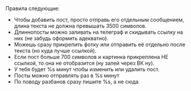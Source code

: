 Правила следующие:
- Чтобы добавить пост, просто отправь его отдельным сообщением, длина текста не должна превышать 3500 символов.
- Длиннопосты можно заливать на телеграф и скидывать ссылку на них (не забудь оформить адекватно).
- Можешь сразу прикрепить фотку или отправить её отдельно после текста (но куда лучше ссылкой).
- Если пост больше 700 символов и картинка прикреплена НЕ ссылкой, то она не отобразится (ну залей через ВК ну).
- У тебя будет %s минут чтобы изменить или удалить пост. 
- Посты можно отправлять раз в %s минут
- По поводу разбанов сразу пишите %s, а не сюда